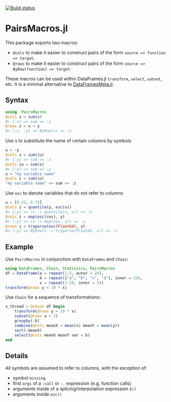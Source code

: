[![Build status](https://github.com/matthieugomez/PairsMacros.jl/workflows/CI/badge.svg)](https://github.com/matthieugomez/PairsMacros.jl/actions)

PairsMacros.jl
=============

This package exports two macros: 
- `@cols` to make it easier to construct pairs of the form `source => function => target`. 
- `@rows` to make it easier to construct pairs of the form `source => ByRow(function) => target`. 

These macros can be used within DataFrames.jl  `transform`, `select`, `subset`, etc. It is a minimal alternative to [DataFramesMeta.jl](https://github.com/JuliaData/DataFramesMeta.jl).

## Syntax
```julia
using  PairsMacros
@cols z = sum(x)
#> [:x] => sum => :z
@rows z = x + y
#> [:x, :y] => ByRow(+) => :z
```


Use `$` to substitute the name of certain columns by symbols
```julia
u = :y
@cols z = sum($u)
#> [:y] => sum => :z
@cols $u = sum(x)
#> [:x] => sum => :y
u = "my variable name"
@cols z = sum($u)
"my variable name" => sum => :z
```

Use `esc` to denote variables that do not refer to columns
```julia
u = [0.25, 0.75]
@cols z = quantile(y, esc(u))
#> [:y] => (x -> quantile(x, u)) => :z
@cols z = map(esc(cos), y)
#> [:y] => (x -> map(cos, x)) => :z
@rows z = tryparse(esc(Float64), y)
#> [:y] => ByRow(x -> tryparse(Float64, x)) => :z
```


## Example
Use `PairsMacros` in conjunction with `DataFrames` and `Chain`:
```julia
using DataFrames, Chain, Statistics, PairsMacros
df = DataFrame(a = repeat(1:5, outer = 20),
               b = repeat(["a", "b", "c", "d"], inner = 25),
               x = repeat(1:20, inner = 5))
transform(@rows y = 10 * x)
```
Use `Chain` for a sequence of transformations:
```julia
x_thread = @chain df begin
    transform(@rows y = 10 * x)
    subset(@rows a > 2)
    groupby(:b)
    combine(@cols meanX = mean(x) meanY = mean(y))
    sort(:meanX)
    select(@cols meanX meanY var = b)
end
```



## Details
All symbols are assumed to refer to columns, with the exception of:
- symbol `missing`
- first `args` of a `:call` or `:.` expression (e.g. function calls)
- arguments inside of a splicing/interpolation expression `$()`
- arguments inside  `esc()`
